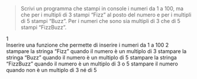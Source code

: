 > Scrivi un programma che stampi in console i numeri da 1 a 100,
> ma che per i multipli di 3 stampi “Fizz” al posto del numero e per i multipli di 5 stampi “Buzz”.
> Per i numeri che sono sia multipli di 3 che di 5 stampi “FizzBuzz”.


1  
Inserire una funzione che permette di inserire i numeri da 1 a 100
2
stampare la stringa “Fizz” quando il numero è un multiplo di 3
stampare la stringa “Buzz” quando il numero è un multiplo di 5
stampare la stringa “FizzBuzz” quando il numero è un multiplo di 3 o 5
stampare il numero quando non è un multiplo di 3 né di 5